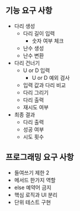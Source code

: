 ## 기능 요구 사항
- 다리 생성
    - 다리 길이 입력
      - 숫자 여부 체크
    - 난수 생성
    - 난수 변환
- 다리 건너기
    - U or D 입력
      - U or D 예외 검사
    - 입력 값과 다리 비교
    - 다리 그리기
    - 다리 출력
    - 재시도 여부
- 최종 결과
  - 다리 출력
  - 성공 여부
  - 시도 횟수

## 프로그래밍 요구 사항
- 들여쓰기 제한 2
- 메서드 한가지 역할
- else 예약어 금지
- 핵심 로직과 UI 분리
- 단위 테스트 구현